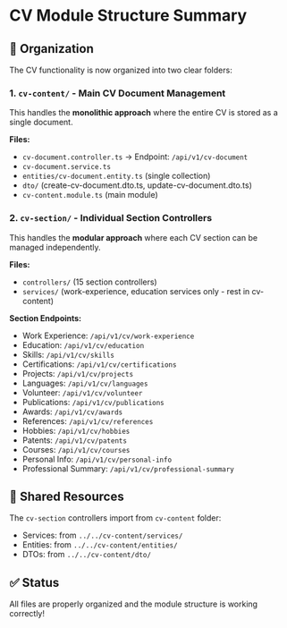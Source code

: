 # CV Module Structure Summary

## 📁 Organization

The CV functionality is now organized into two clear folders:

### 1. `cv-content/` - Main CV Document Management
This handles the **monolithic approach** where the entire CV is stored as a single document.

**Files:**
- `cv-document.controller.ts` → Endpoint: `/api/v1/cv-document`
- `cv-document.service.ts`
- `entities/cv-document.entity.ts` (single collection)
- `dto/` (create-cv-document.dto.ts, update-cv-document.dto.ts)
- `cv-content.module.ts` (main module)

### 2. `cv-section/` - Individual Section Controllers
This handles the **modular approach** where each CV section can be managed independently.

**Files:**
- `controllers/` (15 section controllers)
- `services/` (work-experience, education services only - rest in cv-content)

**Section Endpoints:**
- Work Experience: `/api/v1/cv/work-experience`
- Education: `/api/v1/cv/education`
- Skills: `/api/v1/cv/skills`
- Certifications: `/api/v1/cv/certifications`
- Projects: `/api/v1/cv/projects`
- Languages: `/api/v1/cv/languages`
- Volunteer: `/api/v1/cv/volunteer`
- Publications: `/api/v1/cv/publications`
- Awards: `/api/v1/cv/awards`
- References: `/api/v1/cv/references`
- Hobbies: `/api/v1/cv/hobbies`
- Patents: `/api/v1/cv/patents`
- Courses: `/api/v1/cv/courses`
- Personal Info: `/api/v1/cv/personal-info`
- Professional Summary: `/api/v1/cv/professional-summary`

## 🔗 Shared Resources

The `cv-section` controllers import from `cv-content` folder:
- Services: from `../../cv-content/services/`
- Entities: from `../../cv-content/entities/`
- DTOs: from `../../cv-content/dto/`

## ✅ Status

All files are properly organized and the module structure is working correctly!

